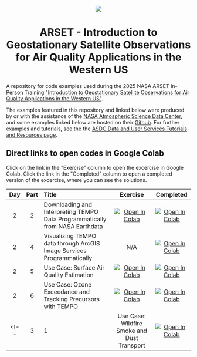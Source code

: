 <center>

![](https://earthdata.nasa.gov/s3fs-public/styles/hds_generic_card/public/2025-06/arset-inp-tempo-logo-th.png?VersionId=r0NY4RjZ3IrEMJ2M0lTP3b5bbKNHO9aA&itok=QS4KKRiW)

# ARSET - Introduction to Geostationary Satellite Observations for Air Quality Applications in the Western US

</center>

A repository for code examples used during the 2025 NASA ARSET In-Person Training ["Introduction to Geostationary Satellite Observations for Air Quality Applications in the Western US"](https://appliedsciences.nasa.gov/get-involved/training/english/arset-introduction-geostationary-satellite-observations-air-quality).

The examples featured in this repository and linked below were produced by or with the assistance of the [NASA Atmospheric Science Data Center](https://asdc.larc.nasa.gov/), and some examples linked below are hosted on their [Github](https://github.com/nasa/ASDC_Data_and_User_Services/tree/main/TEMPO). For further examples and tutorials, see the the [ASDC Data and User Services Tutorials and Resources page](https://nasa.github.io/ASDC_Data_and_User_Services/).

## Direct links to open codes in Google Colab

Click on the link in the "Exercise" column to open the excercise in Google Colab. Click the link in the "Completed" column to open a completed version of the excercise, where you can see the solutions.

| Day | Part | Title                                    | Exercise        | Completed       |
| :-: | :--: | :--------------------------------------- | :-------------: | :-------------: |
| 2   | 2    | Downloading and Interpreting TEMPO Data Programmatically from NASA Earthdata | [![Open In Colab](https://colab.research.google.com/assets/colab-badge.svg)](https://colab.research.google.com/github/nasa/ASDC_Data_and_User_Services/blob/main/TEMPO/additional_drafts/ARSET-TEMPO_August2025-with-blanks.ipynb) | [![Open In Colab](https://colab.research.google.com/assets/colab-badge.svg)](https://colab.research.google.com/github/nasa/ASDC_Data_and_User_Services/blob/main/TEMPO/ARSET-TEMPO_August2025.ipynb) |
| 2   | 4    | Visualizing TEMPO data through ArcGIS Image Services Programmatically | N/A | [![Open In Colab](https://colab.research.google.com/assets/colab-badge.svg)](https://colab.research.google.com/github/nasa/ASDC_Data_and_User_Services/blob/dek-add-arset-gis-notebook/TEMPO/Utilizing_TEMPO_ArcGIS_Image_Services_ARSET_Training.ipynb) |
| 2   | 5    | Use Case: Surface Air Quality Estimation | [![Open In Colab](https://colab.research.google.com/assets/colab-badge.svg)](https://colab.research.google.com/github/NASAARSET/GEO_AQ_InPerson_2025/blob/main/D2P5_exercise_surface_level_AQ.ipynb) | [![Open In Colab](https://colab.research.google.com/assets/colab-badge.svg)](https://colab.research.google.com/github/NASAARSET/GEO_AQ_InPerson_2025/blob/main/D2P5_exercise_surface_level_AQ_complete.ipynb) | 
| 2   | 6    | Use Case: Ozone Exceedance and Tracking Precursors with TEMPO | [![Open In Colab](https://colab.research.google.com/assets/colab-badge.svg)](https://colab.research.google.com/github/NASAARSET/GEO_AQ_InPerson_2025/blob/main/D2P6_exercise_ozone_precursors.ipynb) | [![Open In Colab](https://colab.research.google.com/assets/colab-badge.svg)](https://colab.research.google.com/github/NASAARSET/GEO_AQ_InPerson_2025/blob/main/D2P6_exercise_ozone_precursors_complete.ipynb) |
<!-- | 3   | 1    | Use Case: Wildfire Smoke and Dust Transport | [![Open In Colab](https://colab.research.google.com/assets/colab-badge.svg)](https://colab.research.google.com/github/NASAARSET/GEO_AQ_InPerson_2025/blob/main/D3P1_exercise_smoke_and_dust.ipynb) | [![Open In Colab](https://colab.research.google.com/assets/colab-badge.svg)](https://colab.research.google.com/github/NASAARSET/GEO_AQ_InPerson_2025/blob/main/D3P1_exercise_smoke_and_dust_complete.ipynb) | -->
